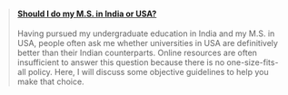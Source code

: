 <blockquote class="embedly-card"><h4><a href="https://medium.com/age-of-awareness/should-i-do-my-m-s-in-india-or-usa-8c6b3631ee3f">Should I do my M.S. in India or USA?</a></h4><p>Having pursued my undergraduate education in India and my M.S. in USA, people often ask me whether universities in USA are definitively better than their Indian counterparts. Online resources are often insufficient to answer this question because there is no one-size-fits-all policy. Here, I will discuss some objective guidelines to help you make that choice.</p></blockquote>
<script async src="//cdn.embedly.com/widgets/platform.js" charset="UTF-8"></script>
